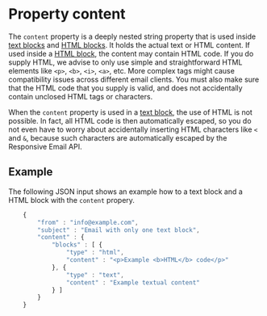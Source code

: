 # Property content

The `content` property is a deeply nested string property that is used
inside <a href="/support/json/block-text">text blocks</a> and 
<a href="/support/json/block-html">HTML blocks</a>. It holds the actual 
text or HTML content. If used inside a <a href="/support/json/block-html">HTML block</a>, 
the content may contain HTML code. If you do supply HTML, we advise to only use simple 
and straightforward HTML elements like ```<p>```, ```<b>```, ```<i>```, 
```<a>```, etc. More complex tags might cause compatibility issues across 
different email clients. You must also make sure that the HTML code that
you supply is valid, and does not accidentally contain unclosed HTML tags or 
characters.

When the `content` property is used in a <a href="/support/json/block-text">text block</a>,
the use of HTML is not possible. In fact, all HTML code is then automatically
escaped, so you do not even have to worry about accidentally inserting
HTML characters like `<` and `&`, because such characters are 
automatically escaped by the Responsive Email API.

## Example

The following JSON input shows an example how to a text block and a HTML
block with the `content` propery.


````javascript
    {
        "from" : "info@example.com",
        "subject" : "Email with only one text block",
        "content" : {
            "blocks" : [ {
                "type" : "html",
                "content" : "<p>Example <b>HTML</b> code</p>"
            }, {
                "type" : "text",
                "content" : "Example textual content"
            } ]
        }
    }
````

